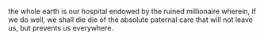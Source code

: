 the whole earth is our hospital
endowed by the ruined millionaire
wherein, if we do well,
we shall die die of the absolute paternal care
that will not leave us,
but prevents us everywhere.